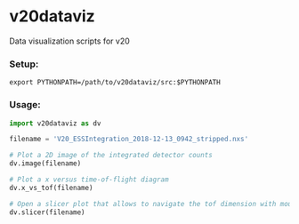 # v20dataviz

Data visualization scripts for v20

### Setup:

```
export PYTHONPATH=/path/to/v20dataviz/src:$PYTHONPATH
```

### Usage:

```Python
import v20dataviz as dv

filename = 'V20_ESSIntegration_2018-12-13_0942_stripped.nxs'

# Plot a 2D image of the integrated detector counts
dv.image(filename)

# Plot a x versus time-of-flight diagram
dv.x_vs_tof(filename)

# Open a slicer plot that allows to navigate the tof dimension with mouse wheel
dv.slicer(filename)
```
